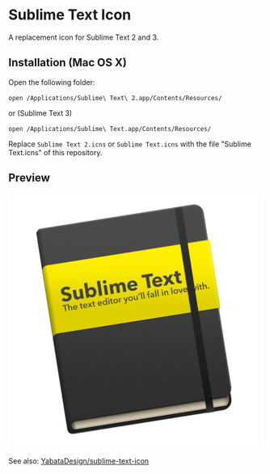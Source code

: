 # Sublime Text Icon

A replacement icon for Sublime Text 2 and 3.

## Installation (Mac OS X)

Open the following folder:

    open /Applications/Sublime\ Text\ 2.app/Contents/Resources/

or (Sublime Text 3)

    open /Applications/Sublime\ Text.app/Contents/Resources/

Replace `Sublime Text 2.icns` or `Sublime Text.icns` with the file "Sublime Text.icns" of this repository.

## Preview

![Preview](png/1024x1024.png)

See also: [YabataDesign/sublime-text-icon](https://github.com/YabataDesign/sublime-text-icon)